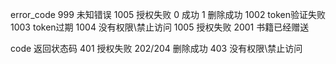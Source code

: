 error_code
999 未知错误
1005 授权失败
0 成功
1 删除成功
1002 token验证失败
1003 token过期
1004 没有权限\禁止访问
1005 授权失败
2001 书籍已经赠送


code
返回状态码
401 授权失败
202/204 删除成功
403 没有权限\禁止访问
